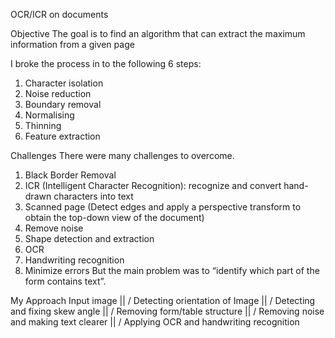 OCR/ICR on documents

Objective
The goal is to find an algorithm that can extract the maximum information from a given page

I broke the process in to the following 6 steps:
1. Character isolation
2. Noise reduction
3. Boundary removal
4. Normalising
5. Thinning
6. Feature extraction

Challenges
There were many challenges to overcome.
1. Black Border Removal
2. ICR (Intelligent Character Recognition): recognize and convert hand-drawn characters into text
3. Scanned page (Detect edges and apply a perspective transform to obtain the top-down view of the document)
4. Remove noise
5. Shape detection and extraction
6. OCR
7. Handwriting recognition
8. Minimize errors
But the main problem was to “identify which part of the form contains text”.

My Approach
Input image
   ||
   \/
Detecting orientation of Image
   ||
   \/
Detecting and fixing skew angle
   ||
   \/
Removing form/table structure
   ||
   \/
Removing noise and making text clearer
   ||
   \/
Applying OCR and handwriting recognition
